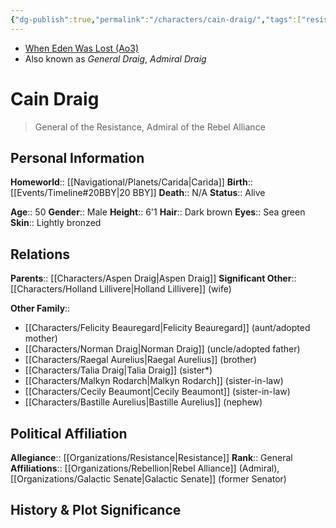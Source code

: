 ```yaml
---
{"dg-publish":true,"permalink":"/characters/cain-draig/","tags":["resistance","general","forcesensitive"],"noteIcon":"saber1"}
---
```


- [When Eden Was Lost (Ao3)](https://archiveofourown.org/works/19334440)
- Also known as *General Draig*, *Admiral Draig*
# Cain Draig
>General of the Resistance, Admiral of the Rebel Alliance

## Personal Information

**Homeworld**::  [[Navigational/Planets/Carida\|Carida]]
**Birth**::  [[Events/Timeline#20BBY\|20 BBY]]
**Death**::  N/A
**Status**:: Alive

**Age**::  50
**Gender**::  Male
**Height**::  6'1
**Hair**::  Dark brown
**Eyes**::  Sea green
**Skin**::  Lightly bronzed
## Relations

**Parents**::  [[Characters/Aspen Draig\|Aspen Draig]]
**Significant Other**::  [[Characters/Holland Lillivere\|Holland Lillivere]] (wife)

**Other Family**::
- [[Characters/Felicity Beauregard\|Felicity Beauregard]] (aunt/adopted mother)
- [[Characters/Norman Draig\|Norman Draig]] (uncle/adopted father)
- [[Characters/Raegal Aurelius\|Raegal Aurelius]] (brother)
- [[Characters/Talia Draig\|Talia Draig]] (sister*)
- [[Characters/Malkyn Rodarch\|Malkyn Rodarch]] (sister-in-law)
- [[Characters/Cecily Beaumont\|Cecily Beaumont]] (sister-in-law)
- [[Characters/Bastille Aurelius\|Bastille Aurelius]] (nephew)
## Political Affiliation

**Allegiance**::  [[Organizations/Resistance\|Resistance]]
**Rank**::  General
**Affiliations**::  [[Organizations/Rebellion\|Rebel Alliance]] (Admiral), [[Organizations/Galactic Senate\|Galactic Senate]] (former Senator)

## History & Plot Significance

